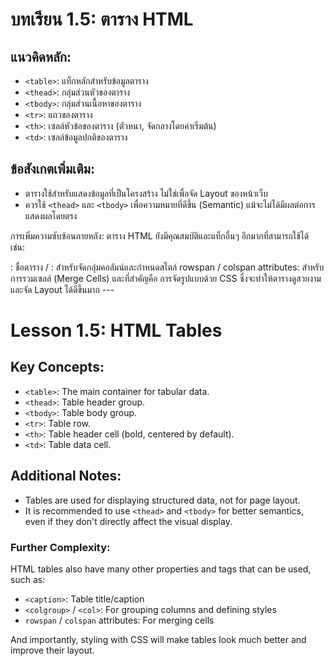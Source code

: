 # บทเรียน 1.5: ตาราง HTML

## แนวคิดหลัก:
- `<table>`: แท็กหลักสำหรับข้อมูลตาราง
- `<thead>`: กลุ่มส่วนหัวของตาราง
- `<tbody>`: กลุ่มส่วนเนื้อหาของตาราง
- `<tr>`: แถวของตาราง
- `<th>`: เซลล์หัวข้อของตาราง (ตัวหนา, จัดกลางโดยค่าเริ่มต้น)
- `<td>`: เซลล์ข้อมูลปกติของตาราง

## ข้อสังเกตเพิ่มเติม:
- ตารางใช้สำหรับแสดงข้อมูลที่เป็นโครงสร้าง ไม่ใช่เพื่อจัด Layout ของหน้าเว็บ
- ควรใช้ `<thead>` และ `<tbody>` เพื่อความหมายที่ดีขึ้น (Semantic) แม้จะไม่ได้มีผลต่อการแสดงผลโดยตรง

การเพิ่มความซับซ้อนภายหลัง: ตาราง HTML ยังมีคุณสมบัติและแท็กอื่นๆ อีกมากที่สามารถใช้ได้ เช่น:

<caption>: ชื่อตาราง
<colgroup> / <col>: สำหรับจัดกลุ่มคอลัมน์และกำหนดสไตล์
rowspan / colspan attributes: สำหรับการรวมเซลล์ (Merge Cells)
และที่สำคัญคือ การจัดรูปแบบด้วย CSS ซึ่งจะทำให้ตารางดูสวยงามและจัด Layout ได้ดีขึ้นมาก
---

# Lesson 1.5: HTML Tables

## Key Concepts:
- `<table>`: The main container for tabular data.
- `<thead>`: Table header group.
- `<tbody>`: Table body group.
- `<tr>`: Table row.
- `<th>`: Table header cell (bold, centered by default).
- `<td>`: Table data cell.

## Additional Notes:
- Tables are used for displaying structured data, not for page layout.
- It is recommended to use `<thead>` and `<tbody>` for better semantics, even if they don't directly affect the visual display.

### Further Complexity:
HTML tables also have many other properties and tags that can be used, such as:

* `<caption>`: Table title/caption
* `<colgroup>` / `<col>`: For grouping columns and defining styles
* `rowspan` / `colspan` attributes: For merging cells

And importantly, styling with CSS will make tables look much better and improve their layout.